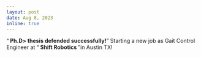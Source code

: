 ```yaml
---
layout: post
date: Aug 8, 2023
inline: true
---
```


 <q><b> Ph.D> thesis defended successfully!</b></q> Starting a new job as Gait Control Engineer at  <q><b> Shift Robotics </b></q>in Austin TX!

